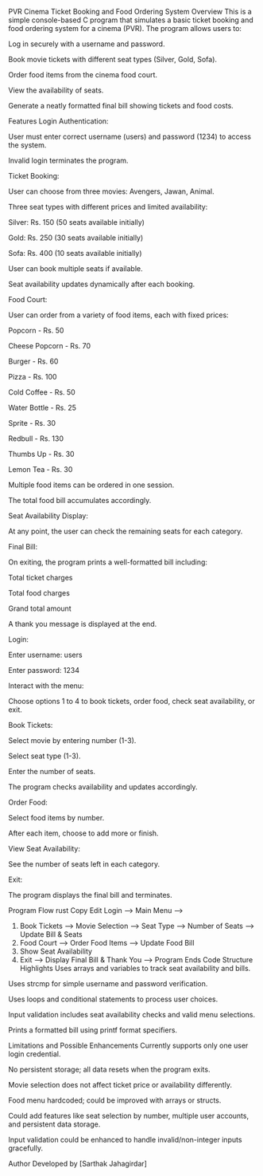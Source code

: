 PVR Cinema Ticket Booking and Food Ordering System
Overview
This is a simple console-based C program that simulates a basic ticket booking and food ordering system for a cinema (PVR). The program allows users to:

Log in securely with a username and password.

Book movie tickets with different seat types (Silver, Gold, Sofa).

Order food items from the cinema food court.

View the availability of seats.

Generate a neatly formatted final bill showing tickets and food costs.

Features
Login Authentication:

User must enter correct username (users) and password (1234) to access the system.

Invalid login terminates the program.

Ticket Booking:

User can choose from three movies: Avengers, Jawan, Animal.

Three seat types with different prices and limited availability:

Silver: Rs. 150 (50 seats available initially)

Gold: Rs. 250 (30 seats available initially)

Sofa: Rs. 400 (10 seats available initially)

User can book multiple seats if available.

Seat availability updates dynamically after each booking.

Food Court:

User can order from a variety of food items, each with fixed prices:

Popcorn - Rs. 50

Cheese Popcorn - Rs. 70

Burger - Rs. 60

Pizza - Rs. 100

Cold Coffee - Rs. 50

Water Bottle - Rs. 25

Sprite - Rs. 30

Redbull - Rs. 130

Thumbs Up - Rs. 30

Lemon Tea - Rs. 30

Multiple food items can be ordered in one session.

The total food bill accumulates accordingly.

Seat Availability Display:

At any point, the user can check the remaining seats for each category.

Final Bill:

On exiting, the program prints a well-formatted bill including:

Total ticket charges

Total food charges

Grand total amount

A thank you message is displayed at the end.

Login:

Enter username: users

Enter password: 1234

Interact with the menu:

Choose options 1 to 4 to book tickets, order food, check seat availability, or exit.

Book Tickets:

Select movie by entering number (1-3).

Select seat type (1-3).

Enter the number of seats.

The program checks availability and updates accordingly.

Order Food:

Select food items by number.

After each item, choose to add more or finish.

View Seat Availability:

See the number of seats left in each category.

Exit:

The program displays the final bill and terminates.

Program Flow
rust
Copy
Edit
Login --> Main Menu -->
   1. Book Tickets --> Movie Selection --> Seat Type --> Number of Seats --> Update Bill & Seats
   2. Food Court --> Order Food Items --> Update Food Bill
   3. Show Seat Availability
   4. Exit --> Display Final Bill & Thank You --> Program Ends
Code Structure Highlights
Uses arrays and variables to track seat availability and bills.

Uses strcmp for simple username and password verification.

Uses loops and conditional statements to process user choices.

Input validation includes seat availability checks and valid menu selections.

Prints a formatted bill using printf format specifiers.

Limitations and Possible Enhancements
Currently supports only one user login credential.

No persistent storage; all data resets when the program exits.

Movie selection does not affect ticket price or availability differently.

Food menu hardcoded; could be improved with arrays or structs.

Could add features like seat selection by number, multiple user accounts, and persistent data storage.

Input validation could be enhanced to handle invalid/non-integer inputs gracefully.

Author
Developed by [Sarthak Jahagirdar]

